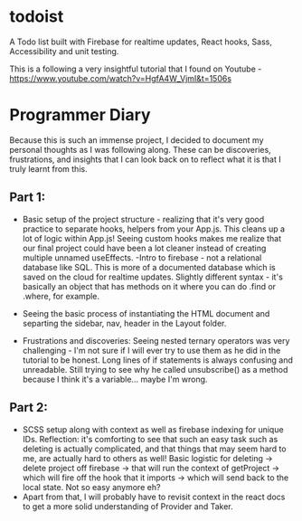 # todoist
A Todo list built with Firebase for realtime updates, React hooks, Sass, Accessibility and unit testing.

This is a following a very insightful tutorial that I found on Youtube - https://www.youtube.com/watch?v=HgfA4W_VjmI&t=1506s

# Programmer Diary
Because this is such an immense project, I decided to document my personal thoughts as I was following along. These can be discoveries, frustrations, and insights that I can look back on to reflect what it is that I truly learnt from this.

## Part 1:
- Basic setup of the project structure - realizing that it's very good practice to separate hooks, helpers from your App.js. This cleans up a lot of logic within App.js! Seeing custom hooks makes me realize that our final project could have been a lot cleaner instead of creating multiple unnamed useEffects.
-Intro to firebase - not a relational database like SQL. This is more of a documented database which is saved on the cloud for realtime updates. Slightly different syntax - it's basically an object that has methods on it where you can do .find or .where, for example.
- Seeing the basic process of instantiating the HTML document and separting the sidebar, nav, header in the Layout folder.

- Frustrations and discoveries: Seeing nested ternary operators was very challenging - I'm not sure if I will ever try to use them as he did in the tutorial to be honest. Long lines of if statements is always confusing and unreadable. Still trying to see why he called unsubscribe() as a method because I think it's a variable... maybe I'm wrong.

## Part 2:
- SCSS setup along with context as well as firebase indexing for unique IDs.
Reflection: it's comforting to see that such an easy task such as deleting is actually complicated, and that things that may seem hard to me, are actually hard to others as well! Basic logistic for deleting -> delete project off firebase -> that will run the context of getProject -> which will fire off the hook that it imports -> which will send back to the local state. Not so easy anymore eh?
- Apart from that, I will probably have to revisit context in the react docs to get a more solid understanding of Provider and Taker.
